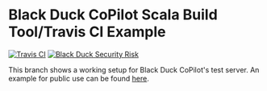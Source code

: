 # Black Duck CoPilot Scala Build Tool/Travis CI Example

[![Travis CI](https://travis-ci.org/BlackDuckCoPilot/example-sbt-travis.svg?branch=test)](https://travis-ci.org/BlackDuckCoPilot/example-sbt-travis) [![Black Duck Security Risk](https://test.duckbuild.io/github/groups/BlackDuckCoPilot/locations/example-sbt-travis/public/results/branches/test/badge-risk.svg)](https://test.duckbuild.io/github/groups/BlackDuckCoPilot/locations/example-sbt-travis/public/results/branches/test)

This branch shows a working setup for Black Duck CoPilot's test server.
An example for public use can be found [here](https://github.com/BlackDuckCoPilot/example-sbt-travis).
